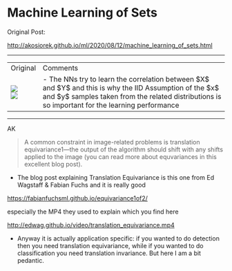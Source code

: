 
# Machine Learning of Sets 

Original Post: 

http://akosiorek.github.io/ml/2020/08/12/machine_learning_of_sets.html



---------



<table>
<tbody>
<tr>
<td>Original</td>
<td>Comments</td>
</tr>
<tr>
<td>
<img src="https://user-images.githubusercontent.com/6381645/90321544-0228f000-df4b-11ea-85a6-3a3691ae0d54.png"> <br/> 
<img src="https://user-images.githubusercontent.com/6381645/90321597-7fecfb80-df4b-11ea-8511-db3f5f61146e.png">
</td>
<td>
- The NNs try to learn the correlation between $X$ and $Y$ and this is why the IID Assumption of the $x$ and $y$ samples taken from the related distributions is so important for the learning performance
</td>
</tr>
</tbody>
</table>
<!-- DivTable.com -->


-------

AK 

> A common constraint in image-related problems is translation equivariance1—the output of the algorithm should shift with any shifts applied to the image (you can read more about equvariances in this excellent blog post). 

- The blog post explaining Translation Equivariance is this one from Ed Wagstaff & Fabian Fuchs and it is really good

https://fabianfuchsml.github.io/equivariance1of2/

especially the MP4 they used to explain which you find here 

http://edwag.github.io/video/translation_equivariance.mp4

- Anyway it is actually application specific: if you wanted to do detection then you need translation equivariance, while if you wanted to do classification you need translation invariance. But here I am a bit pedantic. 


